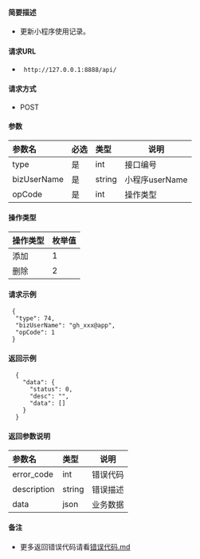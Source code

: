 
#### 简要描述

- 更新小程序使用记录。

#### 请求URL
- ` http://127.0.0.1:8888/api/`
  
#### 请求方式
- POST 

#### 参数

| 参数名         | 必选 | 类型     | 说明          |   
|:------------|:---|:-------|-------------|   
| type        | 是  | int    | 接口编号        |   
| bizUserName | 是  | string | 小程序userName |   
| opCode      | 是  | int    | 操作类型        |   

#### 操作类型

| 操作类型 | 枚举值 |   
|:-----|:----|   
| 添加   | 1   |   
| 删除   | 2   |   

#### 请求示例

```
 {
  "type": 74,
  "bizUserName": "gh_xxx@app",
  "opCode": 1
 } 
```

#### 返回示例 

``` 
  {
    "data": {
      "status": 0,
      "desc": "",
      "data": []
    }
  }
```

#### 返回参数说明 

| 参数名         | 类型     | 说明   |   
|:------------|:-------|------|   
| error_code  | int    | 错误代码 |   
| description | string | 错误描述 |   
| data        | json   | 业务数据 |   

#### 备注 

- 更多返回错误代码请看[错误代码.md](../错误代码.md)








